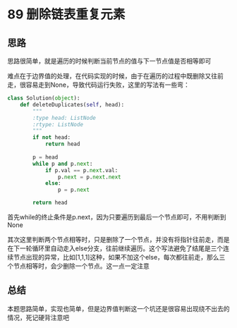 # 89 删除链表重复元素

## 思路

思路很简单，就是遍历的时候判断当前节点的值与下一节点值是否相等即可

难点在于边界值的处理，在代码实现的时候，由于在遍历的过程中既删除又往前走，很容易走到None，导致代码运行失败，这里的写法有一些弯：

```python
class Solution(object):
    def deleteDuplicates(self, head):
        """
        :type head: ListNode
        :rtype: ListNode
        """
        if not head:
            return head
        
        p = head
        while p and p.next:
            if p.val == p.next.val:
                p.next = p.next.next
            else:
                p = p.next

        return head 
```

首先while的终止条件是p.next，因为只要遍历到最后一个节点即可，不用判断到None

其次这里判断两个节点相等时，只是删除了一个节点，并没有将指针往前走，而是在下一轮循环里自动走入else分支，往前继续遍历。这个写法避免了结尾是三个连续节点出现的异常，比如[1,1,1]这种，如果不加这个else，每次都往前走，那么三个节点相等时，会少删除一个节点。这一点一定注意

## 总结

本题思路简单，实现也简单，但是边界值判断这一个坑还是很容易出现绕不出去的情况，死记硬背注意吧